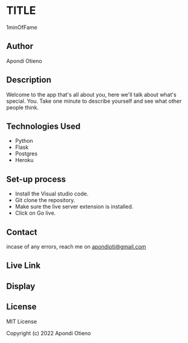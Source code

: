 # TITLE
1minOfFame

## Author
Apondi Otieno

## Description
Welcome to the app that's all about you, here we'll talk about what's special. You. Take one minute to describe yourself and see what other people think. 

## Technologies Used
- Python
- Flask
- Postgres
- Heroku

## Set-up process
- Install the Visual studio code.
- Git clone the repository.
- Make sure the live server extension is installed.
- Click on Go live.

## Contact
incase of any errors, reach me on apondioti@gmail.com

## Live Link

## Display

## License
MIT License

Copyright (c) 2022 Apondi Otieno

